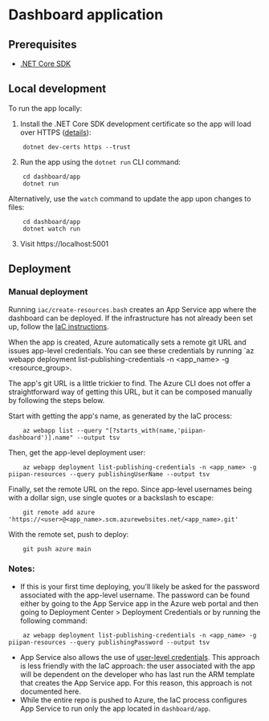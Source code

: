 # Dashboard application

## Prerequisites
- [.NET Core SDK](https://dotnet.microsoft.com/download)

## Local development
To run the app locally:
1. Install the .NET Core SDK development certificate so the app will load over HTTPS ([details](https://docs.microsoft.com/en-us/aspnet/core/security/enforcing-ssl?view=aspnetcore-3.1&tabs=visual-studio#trust-the-aspnet-core-https-development-certificate-on-windows-and-macos)):
```
    dotnet dev-certs https --trust
```
2. Run the app using the `dotnet run` CLI command:
```
    cd dashboard/app
    dotnet run
```
Alternatively, use the `watch` command to update the app upon changes to files:
```
    cd dashboard/app
    dotnet watch run
```
3. Visit https://localhost:5001

## Deployment

### Manual deployment

Running `iac/create-resources.bash` creates an App Service app where the dashboard can be deployed. If the infrastructure has not already been set up, follow the [IaC instructions](iac.md).

When the app is created, Azure automatically sets a remote git URL and issues app-level credentials. You can see these credentials by running `az webapp deployment list-publishing-credentials -n <app_name> -g <resource_group>.

The app's git URL is a little trickier to find. The Azure CLI does not offer a straightforward way of getting this URL, but it can be composed manually by following the steps below.

Start with getting the app's name, as generated by the IaC process:
```
    az webapp list --query "[?starts_with(name,'piipan-dashboard')].name" --output tsv
```

Then, get the app-level deployment user:
```
    az webapp deployment list-publishing-credentials -n <app_name> -g piipan-resources --query publishingUserName --output tsv
```

Finally, set the remote URL on the repo. Since app-level usernames being with a dollar sign, use single quotes or a backslash to escape: 
```
    git remote add azure 'https://<user>@<app_name>.scm.azurewebsites.net/<app_name>.git'
```

With the remote set, push to deploy:
```
    git push azure main
```

### Notes:
- If this is your first time deploying, you'll likely be asked for the password associated with the app-level username. The password can be found either by going to the App Service app in the Azure web portal and then going to Deployment Center > Deployment Credentials or by running the following command:
```
    az webapp deployment list-publishing-credentials -n <app_name> -g piipan-resources --query publishingPassword --output tsv
```
- App Service also allows the use of [user-level credentials](https://docs.microsoft.com/en-us/azure/app-service/deploy-local-git#configure-a-deployment-user). This approach is less friendly with the IaC approach: the user associated with the app will be dependent on the developer who has last run the ARM template that creates the App Service app. For this reason, this approach is not documented here.
- While the entire repo is pushed to Azure, the IaC process configures App Service to run only the app located in `dashboard/app`.